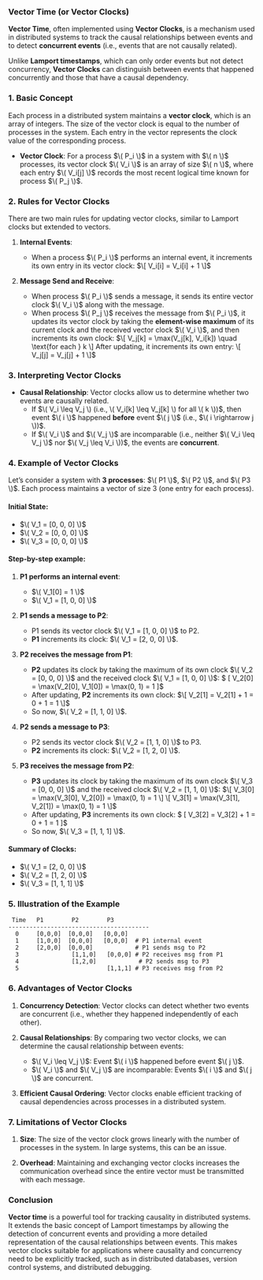 ### Vector Time (or Vector Clocks)

**Vector Time**, often implemented using **Vector Clocks**, is a mechanism used in distributed systems to track the causal relationships between events and to detect **concurrent events** (i.e., events that are not causally related).

Unlike **Lamport timestamps**, which can only order events but not detect concurrency, **Vector Clocks** can distinguish between events that happened concurrently and those that have a causal dependency.

### 1. **Basic Concept**

Each process in a distributed system maintains a **vector clock**, which is an array of integers. The size of the vector clock is equal to the number of processes in the system. Each entry in the vector represents the clock value of the corresponding process.

- **Vector Clock**: For a process $\( P_i \)$ in a system with $\( n \)$ processes, its vector clock $\( V_i \)$ is an array of size $\( n \)$, where each entry $\( V_i[j] \)$ records the most recent logical time known for process $\( P_j \)$.

### 2. **Rules for Vector Clocks**

There are two main rules for updating vector clocks, similar to Lamport clocks but extended to vectors.

1. **Internal Events**:
   - When a process $\( P_i \)$ performs an internal event, it increments its own entry in its vector clock:
     $\[
     V_i[i] = V_i[i] + 1
     \]$

2. **Message Send and Receive**:
   - When process $\( P_i \)$ sends a message, it sends its entire vector clock $\( V_i \)$ along with the message.
   - When process $\( P_j \)$ receives the message from $\( P_i \)$, it updates its vector clock by taking the **element-wise maximum** of its current clock and the received vector clock $\( V_i \)$, and then increments its own clock:
     $\[
     V_j[k] = \max(V_j[k], V_i[k]) \quad \text{for each } k
     \]
     After updating, it increments its own entry:
     \[
     V_j[j] = V_j[j] + 1
     \]$

### 3. **Interpreting Vector Clocks**

- **Causal Relationship**: Vector clocks allow us to determine whether two events are causally related.
  - If $\( V_i \leq V_j \) (i.e., \( V_i[k] \leq V_j[k] \) for all \( k \))$, then event $\( i \)$ happened **before** event $\( j \)$ (i.e., $\( i \rightarrow j \))$.
  - If $\( V_i \)$ and $\( V_j \)$ are incomparable (i.e., neither $\( V_i \leq V_j \)$ nor $\( V_j \leq V_i \))$, the events are **concurrent**.

### 4. **Example of Vector Clocks**

Let’s consider a system with **3 processes**: $\( P1 \)$, $\( P2 \)$, and $\( P3 \)$. Each process maintains a vector of size 3 (one entry for each process).

#### **Initial State**:

- $\( V_1 = [0, 0, 0] \)$
- $\( V_2 = [0, 0, 0] \)$
- $\( V_3 = [0, 0, 0] \)$

#### **Step-by-step example**:

1. **P1 performs an internal event**:
   - $\( V_1[0] = 1 \)$
   - $\( V_1 = [1, 0, 0] \)$

2. **P1 sends a message to P2**:
   - P1 sends its vector clock $\( V_1 = [1, 0, 0] \)$ to P2.
   - **P1** increments its clock: $\( V_1 = [2, 0, 0] \)$.

3. **P2 receives the message from P1**:
   - **P2** updates its clock by taking the maximum of its own clock $\( V_2 = [0, 0, 0] \)$ and the received clock $\( V_1 = [1, 0, 0] \)$:
    $ \[
     V_2[0] = \max(V_2[0], V_1[0]) = \max(0, 1) = 1
     \]$
   - After updating, **P2** increments its own clock:
     $\[
     V_2[1] = V_2[1] + 1 = 0 + 1 = 1
     \]$
   - So now, $\( V_2 = [1, 1, 0] \)$.

4. **P2 sends a message to P3**:
   - P2 sends its vector clock $\( V_2 = [1, 1, 0] \)$ to P3.
   - **P2** increments its clock: $\( V_2 = [1, 2, 0] \)$.

5. **P3 receives the message from P2**:
   - **P3** updates its clock by taking the maximum of its own clock $\( V_3 = [0, 0, 0] \)$ and the received clock $\( V_2 = [1, 1, 0] \)$:
     $\[
     V_3[0] = \max(V_3[0], V_2[0]) = \max(0, 1) = 1
     \]
     \[
     V_3[1] = \max(V_3[1], V_2[1]) = \max(0, 1) = 1
     \]$
   - After updating, **P3** increments its own clock:
    $ \[
     V_3[2] = V_3[2] + 1 = 0 + 1 = 1
     \]$
   - So now, $\( V_3 = [1, 1, 1] \)$.

#### **Summary of Clocks**:

- $\( V_1 = [2, 0, 0] \)$
- $\( V_2 = [1, 2, 0] \)$
- $\( V_3 = [1, 1, 1] \)$

### 5. **Illustration of the Example**

```
 Time   P1        P2        P3
----------------------------------------
  0     [0,0,0]  [0,0,0]   [0,0,0]
  1     [1,0,0]  [0,0,0]   [0,0,0]  # P1 internal event
  2     [2,0,0]  [0,0,0]            # P1 sends msg to P2
  3               [1,1,0]   [0,0,0] # P2 receives msg from P1
  4               [1,2,0]            # P2 sends msg to P3
  5                         [1,1,1] # P3 receives msg from P2
```

### 6. **Advantages of Vector Clocks**

1. **Concurrency Detection**: Vector clocks can detect whether two events are concurrent (i.e., whether they happened independently of each other).
   
2. **Causal Relationships**: By comparing two vector clocks, we can determine the causal relationship between events:
   - $\( V_i \leq V_j \)$: Event $\( i \)$ happened before event $\( j \)$.
   - $\( V_i \)$ and $\( V_j \)$ are incomparable: Events $\( i \)$ and $\( j \)$ are concurrent.

3. **Efficient Causal Ordering**: Vector clocks enable efficient tracking of causal dependencies across processes in a distributed system.

### 7. **Limitations of Vector Clocks**

1. **Size**: The size of the vector clock grows linearly with the number of processes in the system. In large systems, this can be an issue.
   
2. **Overhead**: Maintaining and exchanging vector clocks increases the communication overhead since the entire vector must be transmitted with each message.

### Conclusion

**Vector time** is a powerful tool for tracking causality in distributed systems. It extends the basic concept of Lamport timestamps by allowing the detection of concurrent events and providing a more detailed representation of the causal relationships between events. This makes vector clocks suitable for applications where causality and concurrency need to be explicitly tracked, such as in distributed databases, version control systems, and distributed debugging.
